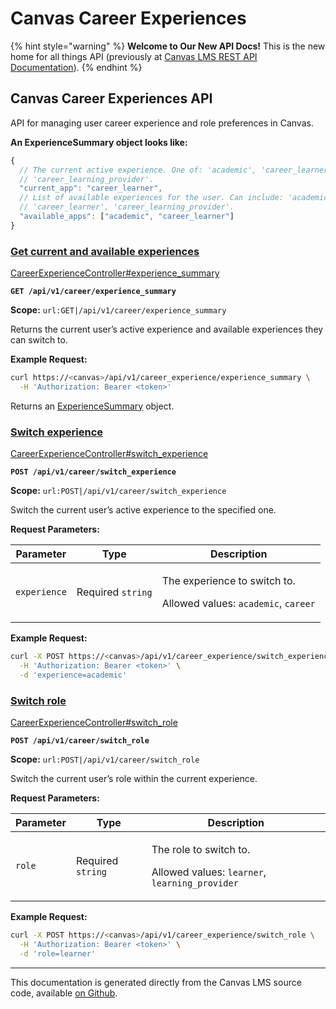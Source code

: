 # Canvas Career Experiences

{% hint style="warning" %}
**Welcome to Our New API Docs!** This is the new home for all things API (previously at [Canvas LMS REST API Documentation](https://api.instructure.com)).
{% endhint %}

## Canvas Career Experiences API

API for managing user career experience and role preferences in Canvas.

**An ExperienceSummary object looks like:**

```js
{
  // The current active experience. One of: 'academic', 'career_learner',
  // 'career_learning_provider'.
  "current_app": "career_learner",
  // List of available experiences for the user. Can include: 'academic',
  // 'career_learner', 'career_learning_provider'.
  "available_apps": ["academic", "career_learner"]
}
```

### [Get current and available experiences](#method.career_experience.experience_summary) <a href="#method.career_experience.experience_summary" id="method.career_experience.experience_summary"></a>

[CareerExperienceController#experience_summary](https://github.com/instructure/canvas-lms/blob/master/app/controllers/career_experience_controller.rb)

**`GET /api/v1/career/experience_summary`**

**Scope:** `url:GET|/api/v1/career/experience_summary`

Returns the current user’s active experience and available experiences they can switch to.

**Example Request:**

```bash
curl https://<canvas>/api/v1/career_experience/experience_summary \
  -H 'Authorization: Bearer <token>'
```

Returns an [ExperienceSummary](#experiencesummary) object.

### [Switch experience](#method.career_experience.switch_experience) <a href="#method.career_experience.switch_experience" id="method.career_experience.switch_experience"></a>

[CareerExperienceController#switch_experience](https://github.com/instructure/canvas-lms/blob/master/app/controllers/career_experience_controller.rb)

**`POST /api/v1/career/switch_experience`**

**Scope:** `url:POST|/api/v1/career/switch_experience`

Switch the current user’s active experience to the specified one.

**Request Parameters:**

| Parameter    | Type              | Description                                                                                          |
| ------------ | ----------------- | ---------------------------------------------------------------------------------------------------- |
| `experience` | Required `string` | <p>The experience to switch to.</p><p>Allowed values: <code>academic</code>, <code>career</code></p> |

**Example Request:**

```bash
curl -X POST https://<canvas>/api/v1/career_experience/switch_experience \
  -H 'Authorization: Bearer <token>' \
  -d 'experience=academic'
```

### [Switch role](#method.career_experience.switch_role) <a href="#method.career_experience.switch_role" id="method.career_experience.switch_role"></a>

[CareerExperienceController#switch_role](https://github.com/instructure/canvas-lms/blob/master/app/controllers/career_experience_controller.rb)

**`POST /api/v1/career/switch_role`**

**Scope:** `url:POST|/api/v1/career/switch_role`

Switch the current user’s role within the current experience.

**Request Parameters:**

| Parameter | Type              | Description                                                                                              |
| --------- | ----------------- | -------------------------------------------------------------------------------------------------------- |
| `role`    | Required `string` | <p>The role to switch to.</p><p>Allowed values: <code>learner</code>, <code>learning_provider</code></p> |

**Example Request:**

```bash
curl -X POST https://<canvas>/api/v1/career_experience/switch_role \
  -H 'Authorization: Bearer <token>' \
  -d 'role=learner'
```

---

This documentation is generated directly from the Canvas LMS source code, available [on Github](https://github.com/instructure/canvas-lms).
